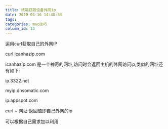 ```yaml
---
title: 终端获取设备外网ip
date: 2020-04-16 14:48:53
tags:
categories: mac技巧
column_id: 13
---
```


运用curl获取自己的外网IP

curl icanhazip.com

icanhazip.com   是一个神奇的网址,访问时会返回主机的外网访问ip,类似的网址还有如下:

ip.3322.net

myip.dnsomatic.com

ip.appspot.com

curl + 网址       返回值即自己外网的ip

可以根据自己需求加以利用